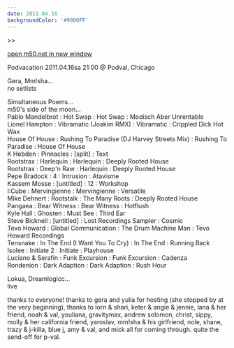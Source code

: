 ```yaml
---
date: 2011.04.16
backgroundColor: '#9900FF'
---
```


\>>

[open m50.net in new window  
](http://m50.net/)  

Podvacation 2011.04.16sa 21:00 @ Podval, Chicago  

Gera, Mm!sha...  
no setlists  

Simultaneous Poems...  
m50's side of the moon...  
Pablo Mandelbrot : Hot Swap : Hot Swap : Modisch Aber Unrentable  
Lionel Hampton : Vibramatic (Joakim RMX) : Vibramatic : Crippled Dick Hot Wax  
House Of House : Rushing To Paradise (DJ Harvey Streets Mix) : Rushing To Paradise : House Of House  
K Hebden : Pinnacles : \[split\] : Text  
Rootstrax : Harlequin : Harlequin : Deeply Rooted House  
Rootstrax : Deep'n Raw : Harlequin : Deeply Rooted House  
Pepe Bradock : 4 : Intrusion : Atavisme  
Kassem Mosse : \[untitled\] : 12 : Workshop  
I:Cube : Mervingienne : Mervingienne : Versatile  
Mike Dehnert : Rootstalk : The Many Roots : Deeply Rooted House  
Pangaea : Bear Witness : Bear Witness : Hotflush  
Kyle Hall : Ghosten : Must See : Third Ear  
Steve Bicknell : \[untitled\] : Lost Recordings Sampler : Cosmic  
Tevo Howard : Global Communication : The Drum Machine Man : Tevo Howard Recordings  
Tensnake : In The End (I Want You To Cry) : In The End : Running Back  
Isolee : Initiate 2 : Initiate : Playhouse  
Luciano & Serafin : Funk Excursion : Funk Excursion : Cadenza  
Rondenion : Dark Adaption : Dark Adaption : Rush Hour  

Lokua, Dreamlogicc...  
live  

thanks to everyone! thanks to gera and yulia for hosting (she stopped by at the very beginning), thanks to lorn & shari, keter & angie & jennie, lana & her friend, noah & val, youliana, gravitymax, andrew solomon, christ, sippy, molly & her california friend, yaroslav, mm!sha & his girlfriend, nole, shane, trazy & j-killa, blue j, amy & val, and mick all for coming through. quite the send-off for p-val.